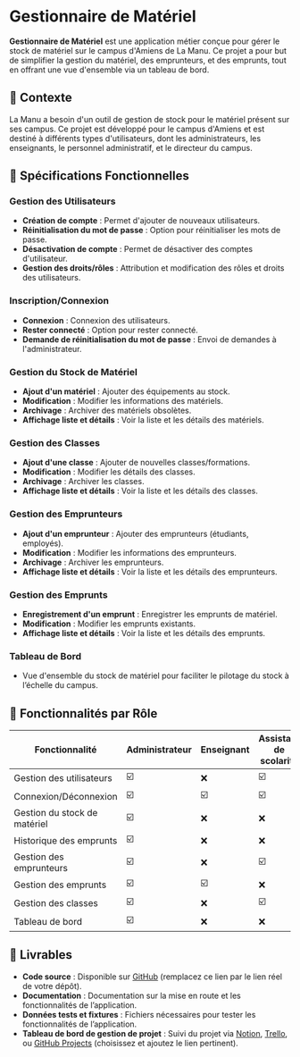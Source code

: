 # Gestionnaire de Matériel

**Gestionnaire de Matériel** est une application métier conçue pour gérer le stock de matériel sur le campus d'Amiens de La Manu. Ce projet a pour but de simplifier la gestion du matériel, des emprunteurs, et des emprunts, tout en offrant une vue d'ensemble via un tableau de bord.

## 🎯 Contexte

La Manu a besoin d'un outil de gestion de stock pour le matériel présent sur ses campus. Ce projet est développé pour le campus d'Amiens et est destiné à différents types d'utilisateurs, dont les administrateurs, les enseignants, le personnel administratif, et le directeur du campus.

## 📜 Spécifications Fonctionnelles

### Gestion des Utilisateurs
- **Création de compte** : Permet d'ajouter de nouveaux utilisateurs.
- **Réinitialisation du mot de passe** : Option pour réinitialiser les mots de passe.
- **Désactivation de compte** : Permet de désactiver des comptes d'utilisateur.
- **Gestion des droits/rôles** : Attribution et modification des rôles et droits des utilisateurs.

### Inscription/Connexion
- **Connexion** : Connexion des utilisateurs.
- **Rester connecté** : Option pour rester connecté.
- **Demande de réinitialisation du mot de passe** : Envoi de demandes à l'administrateur.

### Gestion du Stock de Matériel
- **Ajout d'un matériel** : Ajouter des équipements au stock.
- **Modification** : Modifier les informations des matériels.
- **Archivage** : Archiver des matériels obsolètes.
- **Affichage liste et détails** : Voir la liste et les détails des matériels.

### Gestion des Classes
- **Ajout d'une classe** : Ajouter de nouvelles classes/formations.
- **Modification** : Modifier les détails des classes.
- **Archivage** : Archiver les classes.
- **Affichage liste et détails** : Voir la liste et les détails des classes.

### Gestion des Emprunteurs
- **Ajout d'un emprunteur** : Ajouter des emprunteurs (étudiants, employés).
- **Modification** : Modifier les informations des emprunteurs.
- **Archivage** : Archiver les emprunteurs.
- **Affichage liste et détails** : Voir la liste et les détails des emprunteurs.

### Gestion des Emprunts
- **Enregistrement d'un emprunt** : Enregistrer les emprunts de matériel.
- **Modification** : Modifier les emprunts existants.
- **Affichage liste et détails** : Voir la liste et les détails des emprunts.

### Tableau de Bord
- Vue d'ensemble du stock de matériel pour faciliter le pilotage du stock à l’échelle du campus.

## 🔑 Fonctionnalités par Rôle

| Fonctionnalité                 | Administrateur | Enseignant | Assistant de scolarité | Directrice |
|--------------------------------|----------------|------------|------------------------|------------|
| Gestion des utilisateurs        | ☑️              | ❌          | ☑️                      | ❌          |
| Connexion/Déconnexion           | ☑️              | ☑️          | ☑️                      | ☑️          |
| Gestion du stock de matériel    | ☑️              | ❌          | ❌                      | ❌          |
| Historique des emprunts         | ☑️              | ❌          | ❌                      | ❌          |
| Gestion des emprunteurs         | ☑️              | ❌          | ☑️                      | ❌          |
| Gestion des emprunts            | ☑️              | ☑️          | ❌                      | ❌          |
| Gestion des classes             | ☑️              | ❌          | ☑️                      | ❌          |
| Tableau de bord                 | ☑️              | ❌          | ❌                      | ☑️          |

## 📂 Livrables

- **Code source** : Disponible sur [GitHub](https://github.com/votre-nom-utilisateur/gestionnaire-de-materiel) (remplacez ce lien par le lien réel de votre dépôt).
- **Documentation** : Documentation sur la mise en route et les fonctionnalités de l’application.
- **Données tests et fixtures** : Fichiers nécessaires pour tester les fonctionnalités de l’application.
- **Tableau de bord de gestion de projet** : Suivi du projet via [Notion](https://notion.so), [Trello](https://trello.com), ou [GitHub Projects](https://github.com/features/projects) (choisissez et ajoutez le lien pertinent).
